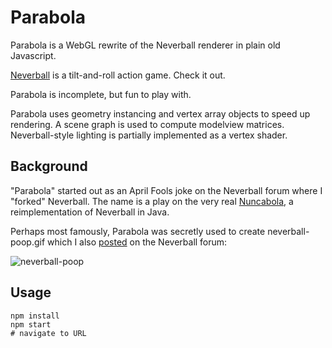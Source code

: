 # Parabola

Parabola is a WebGL rewrite of the Neverball renderer in plain old Javascript.

[Neverball](https://neverball.org/) is a tilt-and-roll action game. Check it out.

Parabola is incomplete, but fun to play with.

Parabola uses geometry instancing and vertex array objects to speed up rendering. A scene graph is used to compute modelview matrices. Neverball-style lighting is partially implemented as a vertex shader.

## Background

"Parabola" started out as an April Fools joke on the Neverball forum where I "forked" Neverball. The name is a play on the very real [Nuncabola](http://uppgarn.com/nuncabola/), a reimplementation of Neverball in Java.

Perhaps most famously, Parabola was secretly used to create neverball-poop.gif which I also [posted](http://web.archive.org/web/20210811071354/http://neverforum.com/fmpbo/viewtopic.php?id=3130) on the Neverball forum:

![neverball-poop](https://user-images.githubusercontent.com/179160/231000126-a10cda78-f259-4125-818a-e04139f3a94d.gif)

## Usage

```
npm install
npm start
# navigate to URL
```

